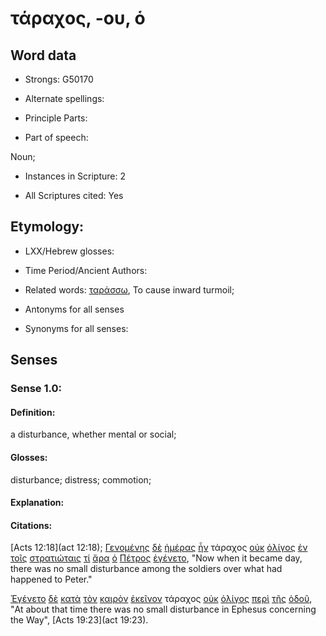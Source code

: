 # τάραχος, -ου, ὁ

<!-- Status: S2=NeedsFinalCheck -->
<!-- Lexica used for edits: BDAG, FFM, LN, A-S -->

## Word data

* Strongs: G50170

* Alternate spellings:

* Principle Parts: 

* Part of speech: 

Noun;

* Instances in Scripture: 2

* All Scriptures cited: Yes

## Etymology: 

* LXX/Hebrew glosses: 

* Time Period/Ancient Authors: 

* Related words: [ταράσσω](../G50150/01.md), To cause inward turmoil;

* Antonyms for all senses

* Synonyms for all senses: 

## Senses 

### Sense 1.0:

#### Definition: 

a disturbance, whether mental or social;

#### Glosses:

 disturbance; distress; commotion; 

#### Explanation:

#### Citations:

[Acts 12:18](act 12:18);  [Γενομένης](../G10960/01.md) [δὲ](../G11610/01.md) [ἡμέρας](../G22500/01.md) [ἦν](../G99999/01.md) τάραχος [οὐκ](../G37560/01.md) [ὀλίγος](../G36410/01.md) [ἐν](../G17220/01.md) [τοῖς](../G35880/01.md) [στρατιώταις](../G47570/01.md) [τί](../G51010/01.md) [ἄρα](../G06860/01.md) [ὁ](../G35880/01.md) [Πέτρος](../G40740/01.md) [ἐγένετο](../G10960/01.md), 
"Now when it became day, there was no small disturbance among the soldiers over what had happened to Peter." 


[Ἐγένετο](../G10960/01.md) [δὲ](../G11610/01.md) [κατὰ](../G25960/01.md) [τὸν](../G35880/01.md) [καιρὸν](../G25400/01.md) [ἐκεῖνον](../G15650/01.md) τάραχος [οὐκ](../G37560/01.md) [ὀλίγος](../G36410/01.md) [περὶ](../G40120/01.md) [τῆς](../G35880/01.md) [ὁδοῦ](../G35980/01.md), 
"At about that time there was no small disturbance in Ephesus concerning the Way", 
[Acts 19:23](act 19:23).
